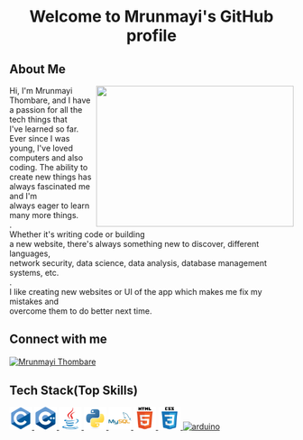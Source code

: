 <h1 align="center">Welcome to Mrunmayi's GitHub profile</h1>

## About Me 
<img align="right" height="250" width="350" src="https://github.com/MrunmayiThombare/MrunmayiThombare/assets/120365935/9dbd1b5b-a48b-4028-993b-488dd61b82b4">
Hi, I'm Mrunmayi Thombare, and I have a passion for all the tech things that<br>
I've learned so far. Ever since I was young, I've loved computers and also <br>
coding. The ability to create new things has always fascinated me and I'm <br>
always eager to learn many more things. <br>
.<br>
Whether it's writing code or building <br>
a new website, there's always something new to discover, different languages, <br>
network security, data science, data analysis, database management systems, etc.<br>
.<br>
I like creating new websites or UI of the app which makes me fix my mistakes and <br>
overcome them to do better next time. 

## Connect with me 
<p align="left">
<a href="https://www.linkedin.com/in/mrunmayi-thombare-4a843425a/" target="blank"><img align="center" src="https://raw.githubusercontent.com/rahuldkjain/github-profile-readme-generator/master/src/images/icons/Social/linked-in-alt.svg" alt="Mrunmayi Thombare" height="30" width="40" /></a>
</p>

## Tech Stack(Top Skills)
<p align="left">  <a href="[https://www.cprogramming.com/](https://www.programiz.com/c-programming)" target="_blank" rel="noreferrer"> <img src="https://raw.githubusercontent.com/devicons/devicon/master/icons/c/c-original.svg" alt="c" width="40" height="40"/> </a> <a href="https://www.w3schools.com/cpp/" target="_blank" rel="noreferrer"> <img src="https://raw.githubusercontent.com/devicons/devicon/master/icons/cplusplus/cplusplus-original.svg" alt="cplusplus" width="40" height="40"/> </a>  <a href="https://www.java.com" target="_blank" rel="noreferrer"> <img src="https://raw.githubusercontent.com/devicons/devicon/master/icons/java/java-original.svg" alt="java" width="40" height="40"/> </a> <a href="https://www.python.org" target="_blank" rel="noreferrer"> <img src="https://raw.githubusercontent.com/devicons/devicon/master/icons/python/python-original.svg" alt="python" width="40" height="40"/> </a> <a href="https://www.mysql.com/" target="_blank" rel="noreferrer"> <img src="https://raw.githubusercontent.com/devicons/devicon/master/icons/mysql/mysql-original-wordmark.svg" alt="mysql" width="40" height="40"/> </a>  <a href="https://www.w3.org/html/" target="_blank" rel="noreferrer"> <img src="https://raw.githubusercontent.com/devicons/devicon/master/icons/html5/html5-original-wordmark.svg" alt="html5" width="40" height="40"/> </a> <a href="https://www.w3schools.com/css/" target="_blank" rel="noreferrer"> <img src="https://raw.githubusercontent.com/devicons/devicon/master/icons/css3/css3-original-wordmark.svg" alt="css3" width="40" height="40"/> </a> <a href="https://www.arduino.cc/" target="_blank" rel="noreferrer"> <img src="https://cdn.worldvectorlogo.com/logos/arduino-1.svg" alt="arduino" width="40" height="40"/> </a> </p>

